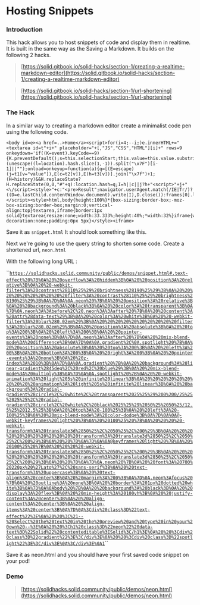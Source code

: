 # Hosting Snippets

### Introduction

This hack allows you to host snippets of code and display them in realtime.  It is built in the same way as the Saving a Markdown.  It builds on the following 2 hacks.

> [https://solid.gitbook.io/solid-hacks/section-1/creating-a-realtime-markdown-editor](https://solid.gitbook.io/solid-hacks/section-1/creating-a-realtime-markdown-editor)

> [https://solid.gitbook.io/solid-hacks/section-1/url-shortening](https://solid.gitbook.io/solid-hacks/section-1/url-shortening)

### The Hack

In a similar way to creating a markdown editor create a minimalist code pen using the following code.

```text
<body id=e><a href=..>Home</a><script>for(i=4;--i;)e.innerHTML+="<textarea id=t"+i+" placeholder="+[,"JS","CSS","HTML"][i]+" rows=9 onkeydown='if((K=event).keyCode==9){K.preventDefault();s=this.selectionStart;this.value=this.value.substring(0,this.selectionStart)+\"\t\"+this.value.substring(this.selectionEnd);this.selectionEnd=s+1}'>"+(unescape((l=location).hash.slice(1,-1)).split("\x7F")[i-1]||"");onload=onkeyup=function(a){q=[(E=escape)(j=t1[v="value"]),E(c=t2[v]),E(h=t3[v])].join("\x7f")+1;(H=history)&&H.replaceState?H.replaceState(0,0,"#"+q):location.hash=q;I=h||c||j?h+"<script>"+j+"<\/script><style>"+c:"<pre>Result";navigator.userAgent.match(/IE|Tr/)?((D=e.lastChild.contentWindow.document).write(I),D.close()):frames[0].location.replace("data:text/html,"+escape(I))}</script><style>html,body{height:100%}*{box-sizing:border-box;-moz-box-sizing:border-box;margin:0;vertical-align:top}textarea,iframe{border:1px solid}textarea{resize:none;width:33.333%;height:40%;*width:32%}iframe{width:100%;height:60%}a{position:absolute;bottom:0;right:0;background:#555;color:#fff;text-decoration:none;padding:0px 5px}</style><iframe>
```

Save it as `snippet.html` It should look something like this.

Next we're going to use the query string to shorten some code.  Create a shortened url, `neon.html`

With the following long URL :

\`\`[`https://solidhacks.solid.community/public/demos/snippet.html#.text-effect%20%7B%0A%20%20overflow%3A%20hidden%3B%0A%20%20position%3A%20relative%3B%0A%20%20-webkit-filter%3A%20contrast%28110%25%29%20brightness%28190%25%29%3B%0A%20%20%20%20%20%20%20%20%20%20filter%3A%20contrast%28110%25%29%20brightness%28190%25%29%3B%0A%7D%0A%0A.neon%20%7B%0A%20%20position%3A%20relative%3B%0A%20%20background%3A%20black%3B%0A%20%20color%3A%20transparent%3B%0A%7D%0A.neon%3A%3Abefore%2C%20.neon%3A%3Aafter%20%7B%0A%20%20content%3A%20attr%28data-text%29%3B%0A%20%20color%3A%20white%3B%0A%20%20-webkit-filter%3A%20blur%280.02em%29%3B%0A%20%20%20%20%20%20%20%20%20%20filter%3A%20blur%280.02em%29%3B%0A%20%20position%3A%20absolute%3B%0A%20%20top%3A%200%3B%0A%20%20left%3A%200%3B%0A%20%20pointer-events%3A%20none%3B%0A%7D%0A.neon%3A%3Aafter%20%7B%0A%20%20mix-blend-mode%3A%20difference%3B%0A%7D%0A%0A.gradient%2C%0A.spotlight%20%7B%0A%20%20position%3A%20absolute%3B%0A%20%20top%3A%200%3B%0A%20%20left%3A%200%3B%0A%20%20bottom%3A%200%3B%0A%20%20right%3A%200%3B%0A%20%20pointer-events%3A%20none%3B%0A%20%20z-index%3A%2010%3B%0A%7D%0A%0A.gradient%20%7B%0A%20%20background%3A%20linear-gradient%2845deg%2C%20red%2C%20blue%29%3B%0A%20%20mix-blend-mode%3A%20multiply%3B%0A%7D%0A%0A.spotlight%20%7B%0A%20%20-webkit-animation%3A%20light%205s%20infinite%20linear%3B%0A%20%20%20%20%20%20%20%20%20%20animation%3A%20light%205s%20infinite%20linear%3B%0A%20%20background%3A%20radial-gradient%28circle%2C%20white%2C%20transparent%2025%25%29%200%200/25%25%2025%25%2C%20radial-gradient%28circle%2C%20white%2C%20black%2025%25%29%2050%25%2050%25/12.5%25%2012.5%25%3B%0A%20%20top%3A%20-100%25%3B%0A%20%20left%3A%20-100%25%3B%0A%20%20mix-blend-mode%3A%20color-dodge%3B%0A%7D%0A%0A@-webkit-keyframes%20light%20%7B%0A%20%20100%25%20%7B%0A%20%20%20%20-webkit-transform%3A%20translate3d%2850%25%2C%2050%25%2C%200%29%3B%0A%20%20%20%20%20%20%20%20%20%20%20%20transform%3A%20translate3d%2850%25%2C%2050%25%2C%200%29%3B%0A%20%20%7D%0A%7D%0A%0A@keyframes%20light%20%7B%0A%20%20100%25%20%7B%0A%20%20%20%20-webkit-transform%3A%20translate3d%2850%25%2C%2050%25%2C%200%29%3B%0A%20%20%20%20%20%20%20%20%20%20%20%20transform%3A%20translate3d%2850%25%2C%2050%25%2C%200%29%3B%0A%20%20%7D%0A%7D%0A.neon%20%7B%0A%20%20font%3A%20700%20220px%20%27Lato%27%2C%20sans-serif%3B%0A%20%20text-transform%3A%20uppercase%3B%0A%20%20text-align%3A%20center%3B%0A%20%20margin%3A%200%3B%0A%7D%0A.neon%3Afocus%20%7B%0A%20%20outline%3A%20none%3B%0A%20%20border%3A%201px%20dotted%20white%3B%0A%7D%0A%0Abody%20%7B%0A%20%20background%3A%20black%3B%0A%20%20display%3A%20flex%3B%0A%20%20min-height%3A%20100vh%3B%0A%20%20justify-content%3A%20center%3B%0A%20%20align-content%3A%20center%3B%0A%20%20align-items%3A%20center%3B%0A%7D%0A%3Cdiv%20class%3D%22text-effect%22%3E%0A%20%20%3C%21--%20Select%20the%20text%20in%20the%20preview%20and%20type%20in%20your%20own%20--%3E%0A%20%20%3Ch1%20class%3D%22neon%22%20data-text%3D%22Solid%22%20contenteditable%3ESolid%3C/h1%3E%0A%20%20%3Cdiv%20class%3D%22gradient%22%3E%3C/div%3E%0A%20%20%3Cdiv%20class%3D%22spotlight%22%3E%3C/div%3E%0A%3C/div%3E%0A1`](https://solidhacks.solid.community/public/demos/snippet.html#.text-effect%20%7B%0A%20%20overflow%3A%20hidden%3B%0A%20%20position%3A%20relative%3B%0A%20%20-webkit-filter%3A%20contrast%28110%25%29%20brightness%28190%25%29%3B%0A%20%20%20%20%20%20%20%20%20%20filter%3A%20contrast%28110%25%29%20brightness%28190%25%29%3B%0A%7D%0A%0A.neon%20%7B%0A%20%20position%3A%20relative%3B%0A%20%20background%3A%20black%3B%0A%20%20color%3A%20transparent%3B%0A%7D%0A.neon%3A%3Abefore%2C%20.neon%3A%3Aafter%20%7B%0A%20%20content%3A%20attr%28data-text%29%3B%0A%20%20color%3A%20white%3B%0A%20%20-webkit-filter%3A%20blur%280.02em%29%3B%0A%20%20%20%20%20%20%20%20%20%20filter%3A%20blur%280.02em%29%3B%0A%20%20position%3A%20absolute%3B%0A%20%20top%3A%200%3B%0A%20%20left%3A%200%3B%0A%20%20pointer-events%3A%20none%3B%0A%7D%0A.neon%3A%3Aafter%20%7B%0A%20%20mix-blend-mode%3A%20difference%3B%0A%7D%0A%0A.gradient%2C%0A.spotlight%20%7B%0A%20%20position%3A%20absolute%3B%0A%20%20top%3A%200%3B%0A%20%20left%3A%200%3B%0A%20%20bottom%3A%200%3B%0A%20%20right%3A%200%3B%0A%20%20pointer-events%3A%20none%3B%0A%20%20z-index%3A%2010%3B%0A%7D%0A%0A.gradient%20%7B%0A%20%20background%3A%20linear-gradient%2845deg%2C%20red%2C%20blue%29%3B%0A%20%20mix-blend-mode%3A%20multiply%3B%0A%7D%0A%0A.spotlight%20%7B%0A%20%20-webkit-animation%3A%20light%205s%20infinite%20linear%3B%0A%20%20%20%20%20%20%20%20%20%20animation%3A%20light%205s%20infinite%20linear%3B%0A%20%20background%3A%20radial-gradient%28circle%2C%20white%2C%20transparent%2025%25%29%200%200/25%25%2025%25%2C%20radial-gradient%28circle%2C%20white%2C%20black%2025%25%29%2050%25%2050%25/12.5%25%2012.5%25%3B%0A%20%20top%3A%20-100%25%3B%0A%20%20left%3A%20-100%25%3B%0A%20%20mix-blend-mode%3A%20color-dodge%3B%0A%7D%0A%0A@-webkit-keyframes%20light%20%7B%0A%20%20100%25%20%7B%0A%20%20%20%20-webkit-transform%3A%20translate3d%2850%25%2C%2050%25%2C%200%29%3B%0A%20%20%20%20%20%20%20%20%20%20%20%20transform%3A%20translate3d%2850%25%2C%2050%25%2C%200%29%3B%0A%20%20%7D%0A%7D%0A%0A@keyframes%20light%20%7B%0A%20%20100%25%20%7B%0A%20%20%20%20-webkit-transform%3A%20translate3d%2850%25%2C%2050%25%2C%200%29%3B%0A%20%20%20%20%20%20%20%20%20%20%20%20transform%3A%20translate3d%2850%25%2C%2050%25%2C%200%29%3B%0A%20%20%7D%0A%7D%0A.neon%20%7B%0A%20%20font%3A%20700%20220px%20%27Lato%27%2C%20sans-serif%3B%0A%20%20text-transform%3A%20uppercase%3B%0A%20%20text-align%3A%20center%3B%0A%20%20margin%3A%200%3B%0A%7D%0A.neon%3Afocus%20%7B%0A%20%20outline%3A%20none%3B%0A%20%20border%3A%201px%20dotted%20white%3B%0A%7D%0A%0Abody%20%7B%0A%20%20background%3A%20black%3B%0A%20%20display%3A%20flex%3B%0A%20%20min-height%3A%20100vh%3B%0A%20%20justify-content%3A%20center%3B%0A%20%20align-content%3A%20center%3B%0A%20%20align-items%3A%20center%3B%0A%7D%0A%3Cdiv%20class%3D%22text-effect%22%3E%0A%20%20%3C%21--%20Select%20the%20text%20in%20the%20preview%20and%20type%20in%20your%20own%20--%3E%0A%20%20%3Ch1%20class%3D%22neon%22%20data-text%3D%22Solid%22%20contenteditable%3ESolid%3C/h1%3E%0A%20%20%3Cdiv%20class%3D%22gradient%22%3E%3C/div%3E%0A%20%20%3Cdiv%20class%3D%22spotlight%22%3E%3C/div%3E%0A%3C/div%3E%0A1)\`\`

Save it as neon.html and you should have your first saved code snippet on your pod!

### Demo

> [https://solidhacks.solid.community/public/demos/neon.html](https://solidhacks.solid.community/public/demos/neon.html)



